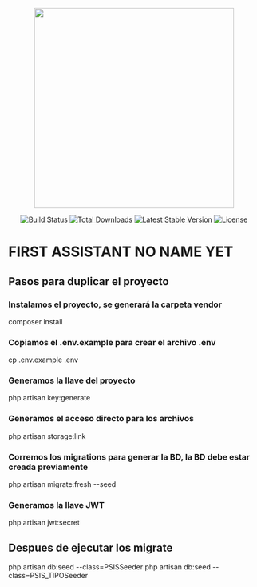 <p align="center"><a href="https://laravel.com" target="_blank"><img src="https://raw.githubusercontent.com/laravel/art/master/logo-lockup/5%20SVG/2%20CMYK/1%20Full%20Color/laravel-logolockup-cmyk-red.svg" width="400"></a></p>

<p align="center">
<a href="https://travis-ci.org/laravel/framework"><img src="https://travis-ci.org/laravel/framework.svg" alt="Build Status"></a>
<a href="https://packagist.org/packages/laravel/framework"><img src="https://img.shields.io/packagist/dt/laravel/framework" alt="Total Downloads"></a>
<a href="https://packagist.org/packages/laravel/framework"><img src="https://img.shields.io/packagist/v/laravel/framework" alt="Latest Stable Version"></a>
<a href="https://packagist.org/packages/laravel/framework"><img src="https://img.shields.io/packagist/l/laravel/framework" alt="License"></a>
</p>

# FIRST ASSISTANT NO NAME YET

## Pasos para duplicar el proyecto

### Instalamos el proyecto, se generará la carpeta vendor
composer install

### Copiamos el .env.example para crear el archivo .env
cp .env.example .env

### Generamos la llave del proyecto
php artisan key:generate

### Generamos el acceso directo para los archivos
php artisan storage:link

### Corremos los migrations para generar la BD, la BD debe estar creada previamente
php artisan migrate:fresh --seed

### Generamos la llave JWT
php artisan jwt:secret

## Despues de ejecutar los migrate

php artisan db:seed --class=PSISSeeder
php artisan db:seed --class=PSIS_TIPOSeeder



